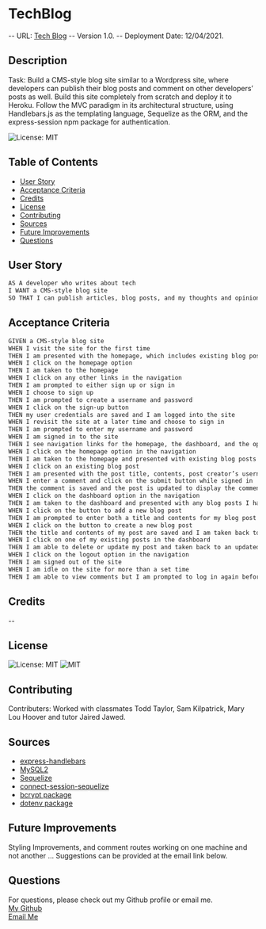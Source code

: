 # TechBlog
-- URL: [Tech Blog](https://techbloggie.herokuapp.com/)
-- Version 1.0. 
-- Deployment Date: 12/04/2021. 

## Description  
Task: Build a CMS-style blog site similar to a Wordpress site, where developers can publish their blog posts and comment on other developers’ posts as well. Build this site completely from scratch and deploy it to Heroku. Follow the MVC paradigm in its architectural structure, using Handlebars.js as the templating language, Sequelize as the ORM, and the express-session npm package for authentication.

![License: MIT](https://img.shields.io/badge/License-MIT-yellow.svg)
 
## Table of Contents
- [User Story](#user-story)
- [Acceptance Criteria](#acceptance-criteria)
- [Credits](#credits)
- [License](#license)
- [Contributing](#contributing)
- [Sources](#sources)
- [Future Improvements](#future-improvements)
- [Questions](#questions)

## User Story
```md
AS A developer who writes about tech
I WANT a CMS-style blog site
SO THAT I can publish articles, blog posts, and my thoughts and opinions
```

## Acceptance Criteria
```md
GIVEN a CMS-style blog site
WHEN I visit the site for the first time
THEN I am presented with the homepage, which includes existing blog posts if any have been posted; navigation links for the homepage and the dashboard; and the option to log in
WHEN I click on the homepage option
THEN I am taken to the homepage
WHEN I click on any other links in the navigation
THEN I am prompted to either sign up or sign in
WHEN I choose to sign up
THEN I am prompted to create a username and password
WHEN I click on the sign-up button
THEN my user credentials are saved and I am logged into the site
WHEN I revisit the site at a later time and choose to sign in
THEN I am prompted to enter my username and password
WHEN I am signed in to the site
THEN I see navigation links for the homepage, the dashboard, and the option to log out
WHEN I click on the homepage option in the navigation
THEN I am taken to the homepage and presented with existing blog posts that include the post title and the date created
WHEN I click on an existing blog post
THEN I am presented with the post title, contents, post creator’s username, and date created for that post and have the option to leave a comment
WHEN I enter a comment and click on the submit button while signed in
THEN the comment is saved and the post is updated to display the comment, the comment creator’s username, and the date created
WHEN I click on the dashboard option in the navigation
THEN I am taken to the dashboard and presented with any blog posts I have already created and the option to add a new blog post
WHEN I click on the button to add a new blog post
THEN I am prompted to enter both a title and contents for my blog post
WHEN I click on the button to create a new blog post
THEN the title and contents of my post are saved and I am taken back to an updated dashboard with my new blog post
WHEN I click on one of my existing posts in the dashboard
THEN I am able to delete or update my post and taken back to an updated dashboard
WHEN I click on the logout option in the navigation
THEN I am signed out of the site
WHEN I am idle on the site for more than a set time
THEN I am able to view comments but I am prompted to log in again before I can add, update, or delete comments
```

## Credits
--
    
## License 
![License: MIT](https://img.shields.io/badge/License-MIT-yellow.svg)
![MIT](https://opensource.org/licenses/MIT)  
    
      
## Contributing
 Contributers: Worked with classmates Todd Taylor, Sam Kilpatrick, Mary Lou Hoover and tutor Jaired Jawed. 

## Sources
- [express-handlebars](https://www.npmjs.com/package/)
- [MySQL2](https://www.npmjs.com/package/mysql2)
- [Sequelize](https://sequelize.org/)
- [connect-session-sequelize](https://www.npmjs.com/package/connect-session-sequelize) 
- [bcrypt package](https://www.npmjs.com/package/bcrypt)
- [dotenv package](https://www.npmjs.com/package/dotenv)

## Future Improvements
Styling Improvements, and comment routes working on one machine and not another ...
 Suggestions can be provided at the email link below. 

  ## Questions
  For questions, please check out my Github profile or email me.  
[My Github](https://www.github.com/jones406)  
[Email Me](mailto:brookejones406@gmail.com)  
